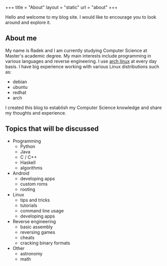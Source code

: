 +++
title = "About"
layout = "static"
url = "about"
+++

Hello and welcome to my blog site.
I would like to encourage you to look around and explore it.

## About me
My name is Radek and I am currently studying Computer Science at Master's academic degree.
My main interests include programming in various languages and reverse
engineering. I use [arch linux](https://www.archlinux.org/) at every day basis.
I have big experience working with various Linux distributions such as:

- debian
- ubuntu
- redhat
- arch

I created this blog to establish my Computer Science knowledge and share my
thoughts and experience.


## Topics that will be discussed
- Programming
    - Python
    - Java
    - C / C++
    - Haskell
    - algorithms
- Android
    - developing apps
    - custom roms
    - rooting
- Linux
    - tips and tricks
    - tutorials
    - command line usage
    - developing apps
- Reverse engineering
    - basic assembly
    - reversing games
    - cheats
    - cracking binary formats
- Other
    - astronomy
    - math


